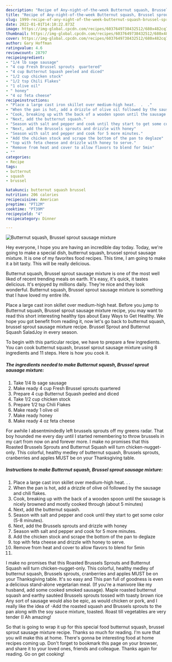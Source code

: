 ```yaml
---
description: "Recipe of Any-night-of-the-week Butternut squash, Brussel sprout sausage mixture"
title: "Recipe of Any-night-of-the-week Butternut squash, Brussel sprout sausage mixture"
slug: 1999-recipe-of-any-night-of-the-week-butternut-squash-brussel-sprout-sausage-mixture
date: 2022-01-01T14:10:22.873Z
image: https://img-global.cpcdn.com/recipes/6037649738432512/680x482cq70/butternut-squash-brussel-sprout-sausage-mixture-recipe-main-photo.jpg
thumbnail: https://img-global.cpcdn.com/recipes/6037649738432512/680x482cq70/butternut-squash-brussel-sprout-sausage-mixture-recipe-main-photo.jpg
cover: https://img-global.cpcdn.com/recipes/6037649738432512/680x482cq70/butternut-squash-brussel-sprout-sausage-mixture-recipe-main-photo.jpg
author: Gary Hoffman
ratingvalue: 4.6
reviewcount: 28797
recipeingredient:
- "1/4 lb sage sausage"
- "4 cup Fresh Brussel sprouts  quartered"
- "4 cup Butternut Squash peeled and diced"
- "1/2 cup chicken stock"
- "1/2 tsp Chili Flakes"
- "1 olive oil"
- " honey"
- "4 oz feta cheese"
recipeinstructions:
- "Place a large cast iron skillet over medium-high heat.  .  ."
- "When the pan is hot, add a drizzle of olive oil followed by the sausage and chili flakes."
- "Cook, breaking up with the back of a wooden spoon until the sausage is nicely browned and mostly cooked through (about 5 minutes)"
- "Next, add the butternut squash."
- "Season with salt and pepper and cook until they start to get some color (5-8 minutes)."
- "Next, add the Brussels sprouts and drizzle with honey"
- "Season with salt and pepper and cook for 5 more minutes."
- "Add the chicken stock and scrape the bottom of the pan to deglaze"
- "top with feta cheese and drizzle with honey to serve."
- "Remove from heat and cover to allow flavors to blend for 5min"
- ""
categories:
- Recipe
tags:
- butternut
- squash
- brussel

katakunci: butternut squash brussel 
nutrition: 206 calories
recipecuisine: American
preptime: "PT12M"
cooktime: "PT39M"
recipeyield: "4"
recipecategory: Dinner

---
```



![Butternut squash, Brussel sprout sausage mixture](https://img-global.cpcdn.com/recipes/6037649738432512/680x482cq70/butternut-squash-brussel-sprout-sausage-mixture-recipe-main-photo.jpg)

Hey everyone, I hope you are having an incredible day today. Today, we're going to make a special dish, butternut squash, brussel sprout sausage mixture. It is one of my favorites food recipes. This time, I am going to make it a bit tasty. This will be really delicious.

Butternut squash, Brussel sprout sausage mixture is one of the most well liked of recent trending meals on earth. It's easy, it's quick, it tastes delicious. It's enjoyed by millions daily. They're nice and they look wonderful. Butternut squash, Brussel sprout sausage mixture is something that I have loved my entire life.

Place a large cast iron skillet over medium-high heat. Before you jump to Butternut squash, Brussel sprout sausage mixture recipe, you may want to read this short interesting healthy tips about Easy Ways to Get Healthy. We hope you got benefit from reading it, now let&#39;s go back to butternut squash, brussel sprout sausage mixture recipe. Brussel Sprout and Butternut Squash SaladJoy in every season.


To begin with this particular recipe, we have to prepare a few ingredients. You can cook butternut squash, brussel sprout sausage mixture using 8 ingredients and 11 steps. Here is how you cook it.

<!--inarticleads1-->

##### The ingredients needed to make Butternut squash, Brussel sprout sausage mixture:

1. Take 1/4 lb sage sausage
1. Make ready 4 cup Fresh Brussel sprouts  quartered
1. Prepare 4 cup Butternut Squash peeled and diced
1. Take 1/2 cup chicken stock
1. Prepare 1/2 tsp Chili Flakes
1. Make ready 1 olive oil
1. Make ready  honey
1. Make ready 4 oz feta cheese


For awhile I absentmindedly left brussels sprouts off my greens radar. That boy hounded me every day until I started remembering to throw brussels in my cart from now on and forever more. I make no promises that this Roasted Brussels Sprouts and Butternut Squash will turn chicken-nugget-only. This colorful, healthy medley of butternut squash, Brussels sprouts, cranberries and apples MUST be on your Thanksgiving table. 

<!--inarticleads2-->

##### Instructions to make Butternut squash, Brussel sprout sausage mixture:

1. Place a large cast iron skillet over medium-high heat.  .  .
1. When the pan is hot, add a drizzle of olive oil followed by the sausage and chili flakes.
1. Cook, breaking up with the back of a wooden spoon until the sausage is nicely browned and mostly cooked through (about 5 minutes)
1. Next, add the butternut squash.
1. Season with salt and pepper and cook until they start to get some color (5-8 minutes).
1. Next, add the Brussels sprouts and drizzle with honey
1. Season with salt and pepper and cook for 5 more minutes.
1. Add the chicken stock and scrape the bottom of the pan to deglaze
1. top with feta cheese and drizzle with honey to serve.
1. Remove from heat and cover to allow flavors to blend for 5min
1. 


I make no promises that this Roasted Brussels Sprouts and Butternut Squash will turn chicken-nugget-only. This colorful, healthy medley of butternut squash, Brussels sprouts, cranberries and apples MUST be on your Thanksgiving table. It&#39;s so easy and This pan full of goodness is even a delicious stand-alone vegetarian meal. (If you&#39;re a manivore like my husband, add some cooked smoked sausage). Maple roasted butternut squash and earthy sautéed Brussels sprouts tossed with toasty brown rice Any sort of sausage would also be epic, as would chicken or pork, and I really like the idea of -Add the roasted squash and Brussels sprouts to the pan along with the soy sauce mixture, toasted. Roast till vegetables are very tender (I Ah amazing! 

So that is going to wrap it up for this special food butternut squash, brussel sprout sausage mixture recipe. Thanks so much for reading. I'm sure that you will make this at home. There's gonna be interesting food at home recipes coming up. Don't forget to bookmark this page on your browser, and share it to your loved ones, friends and colleague. Thanks again for reading. Go on get cooking!
